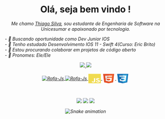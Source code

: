 <h1 align="center">Olá, seja bem vindo !</h1><i>
<p align="center"> Me chamo <a href="https://www.linkedin.com/in/thiago-silva-da-costa/"><i>Thiago Silva</i></a>, sou estudante de Engenharia de Software na Unicesumar e apaixonado por tecnologia.</p><p align="left">
- 🔭 Buscando oportunidade como Dev Junior IOS<br>
- 🌱 Tenho estudado Desenvolvimento IOS 11 - Swift 4(Curso: Eric Brito)<br>
- 👯 Estou procurando colaborar em projetos de código aberto<br>
- 👨 Pronomes: Ele/Ele

<div align="center">
  <a href="https://github.com/thsilv">
  <img height="180em" src="https://github-readme-stats.vercel.app/api?username=thsilv&show_icons=true&theme=dark&include_all_commits=true&count_private=true"/>
  <img height="180em" src="https://github-readme-stats.vercel.app/api/top-langs/?username=thsilv&layout=compact&langs_count=7&theme=dark"/>
</div>
<div align="center" valign="top"><br>
  <img align="center" alt="Rafa-Js" height="30" width="40" src="https://cdn.jsdelivr.net/gh/devicons/devicon/icons/swift/swift-original.svg">
  <img align="center" alt="Rafa-Js" height="30" width="40" src="https://cdn.jsdelivr.net/gh/devicons/devicon/icons/java/java-original.svg">
  <img align="center" alt="Rafa-Js" height="30" width="40" src="https://raw.githubusercontent.com/devicons/devicon/master/icons/javascript/javascript-plain.svg">
  <img align="center" alt="Rafa-HTML" height="30" width="40" src="https://raw.githubusercontent.com/devicons/devicon/master/icons/html5/html5-original.svg">
  <img align="center" alt="Rafa-CSS" height="30" width="40" src="https://raw.githubusercontent.com/devicons/devicon/master/icons/css3/css3-original.svg">
</div><br>
  
  ##
 
<div align="center">
<a href="https://www.linkedin.com/in/thiago-silva-da-costa" target="_blank"><img src="https://img.shields.io/badge/-LinkedIn-%230077B5?style=for-the-badge&logo=linkedin&logoColor=white" target="_blank"></a> 
<a href = "mailto:t.silvaemp@gmail.com"><img src="https://img.shields.io/badge/Gmail-D14836?style=for-the-badge&logo=gmail&logoColor=white"></a>
<a href="https://discord.gg/$ilva_Thiago#7991" target="_blank"><img src="https://img.shields.io/badge/Discord-7289DA?style=for-the-badge&logo=discord&logoColor=white" target="_blank"></a>

![Snake animation](https://github.com/thsilv/thsilv/blob/output/github-contribution-grid-snake.svg)
 
</div>
